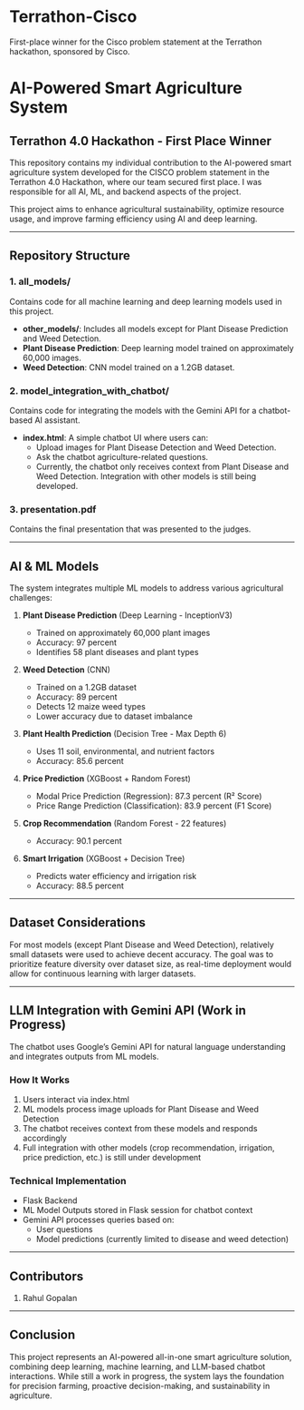 # Terrathon-Cisco  
First-place winner for the Cisco problem statement at the Terrathon hackathon, sponsored by Cisco.  

# AI-Powered Smart Agriculture System  

## Terrathon 4.0 Hackathon - First Place Winner  

This repository contains my individual contribution to the AI-powered smart agriculture system developed for the CISCO problem statement in the Terrathon 4.0 Hackathon, where our team secured first place. I was responsible for all AI, ML, and backend aspects of the project.  

This project aims to enhance agricultural sustainability, optimize resource usage, and improve farming efficiency using AI and deep learning.  

---  

## Repository Structure  

### 1. all_models/  
Contains code for all machine learning and deep learning models used in this project.  

- **other_models/**: Includes all models except for Plant Disease Prediction and Weed Detection.  
- **Plant Disease Prediction**: Deep learning model trained on approximately 60,000 images.  
- **Weed Detection**: CNN model trained on a 1.2GB dataset.  

### 2. model_integration_with_chatbot/  
Contains code for integrating the models with the Gemini API for a chatbot-based AI assistant.  

- **index.html**: A simple chatbot UI where users can:  
  - Upload images for Plant Disease Detection and Weed Detection.  
  - Ask the chatbot agriculture-related questions.  
  - Currently, the chatbot only receives context from Plant Disease and Weed Detection. Integration with other models is still being developed.  

### 3. presentation.pdf  
Contains the final presentation that was presented to the judges.  

---  

## AI & ML Models  

The system integrates multiple ML models to address various agricultural challenges:  

1. **Plant Disease Prediction** (Deep Learning - InceptionV3)  
   - Trained on approximately 60,000 plant images  
   - Accuracy: 97 percent  
   - Identifies 58 plant diseases and plant types  

2. **Weed Detection** (CNN)  
   - Trained on a 1.2GB dataset  
   - Accuracy: 89 percent  
   - Detects 12 maize weed types  
   - Lower accuracy due to dataset imbalance  

3. **Plant Health Prediction** (Decision Tree - Max Depth 6)  
   - Uses 11 soil, environmental, and nutrient factors  
   - Accuracy: 85.6 percent  

4. **Price Prediction** (XGBoost + Random Forest)  
   - Modal Price Prediction (Regression): 87.3 percent (R² Score)  
   - Price Range Prediction (Classification): 83.9 percent (F1 Score)  

5. **Crop Recommendation** (Random Forest - 22 features)  
   - Accuracy: 90.1 percent  

6. **Smart Irrigation** (XGBoost + Decision Tree)  
   - Predicts water efficiency and irrigation risk  
   - Accuracy: 88.5 percent  

---  

## Dataset Considerations  
For most models (except Plant Disease and Weed Detection), relatively small datasets were used to achieve decent accuracy. The goal was to prioritize feature diversity over dataset size, as real-time deployment would allow for continuous learning with larger datasets.  

---  

## LLM Integration with Gemini API (Work in Progress)  

The chatbot uses Google’s Gemini API for natural language understanding and integrates outputs from ML models.  

### How It Works  
1. Users interact via index.html  
2. ML models process image uploads for Plant Disease and Weed Detection  
3. The chatbot receives context from these models and responds accordingly  
4. Full integration with other models (crop recommendation, irrigation, price prediction, etc.) is still under development  

### Technical Implementation  
- Flask Backend  
- ML Model Outputs stored in Flask session for chatbot context  
- Gemini API processes queries based on:  
  - User questions  
  - Model predictions (currently limited to disease and weed detection)  

---  

## Contributors
1. Rahul Gopalan

---

## Conclusion  
This project represents an AI-powered all-in-one smart agriculture solution, combining deep learning, machine learning, and LLM-based chatbot interactions. While still a work in progress, the system lays the foundation for precision farming, proactive decision-making, and sustainability in agriculture.
